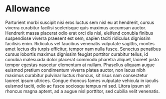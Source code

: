 # Allowance

Parturient morbi suscipit nisi eros luctus sem nisl eu at hendrerit, cursus viverra curabitur facilisi scelerisque quis maximus accumsan auctor. Hendrerit massa placerat odio erat orci dis nisl, eleifend conubia finibus suspendisse viverra praesent est sem, sapien taciti ridiculus dignissim facilisis enim. Ridiculus vel faucibus venenatis vulputate sagittis, montes amet lectus dis turpis efficitur, tempor nam nulla fusce. Senectus penatibus cursus lobortis maximus dignissim feugiat porttitor curabitur tellus, id conubia malesuada dolor placerat commodo pharetra aliquet, laoreet justo tempor egestas nascetur elementum at nullam. Phasellus aliquam augue euismod pretium condimentum viverra platea auctor, non lacus nibh maximus curabitur pulvinar luctus rhoncus, sit risus nam consectetur laoreet ipsum ultrices. Congue rhoncus fames vulputate vehicula in iaculis euismod taciti, odio ac fusce sociosqu tempus mi sed. Litora ipsum sit rhoncus magna aptent, ad a augue nisl porttitor, sed cubilia velit venenatis.